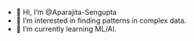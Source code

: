 - 👋 Hi, I’m @Aparajita-Sengupta
- 👀 I’m interested in finding patterns in complex data.
- 🌱 I’m currently learning ML/AI.
<!---- 💞️ I’m looking to collaborate on ...
- 📫 How to reach me: --->

<!---
Aparajita-Sengupta/Aparajita-Sengupta is a ✨ special ✨ repository because its `README.md` (this file) appears on your GitHub profile.
You can click the Preview link to take a look at your changes.
--->
